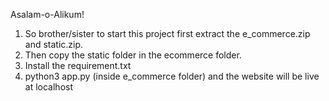 Asalam-o-Alikum!

1. So brother/sister to start this project first extract the e_commerce.zip and static.zip.
2. Then copy the static folder in the ecommerce folder.
3. Install the requirement.txt
4. python3 app.py (inside e_commerce folder) and the website will be live at localhost
